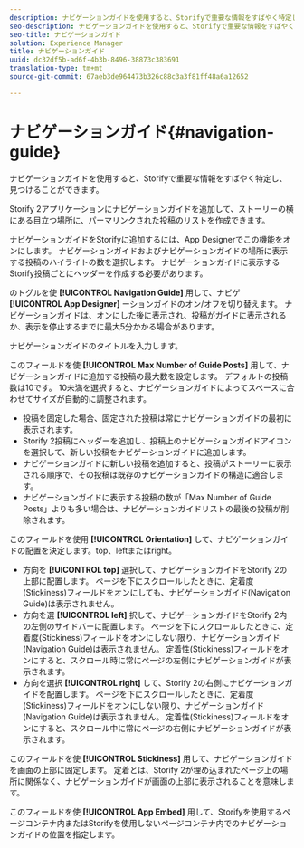 ```yaml
---
description: ナビゲーションガイドを使用すると、Storifyで重要な情報をすばやく特定し、見つけることができます。
seo-description: ナビゲーションガイドを使用すると、Storifyで重要な情報をすばやく特定し、見つけることができます。
seo-title: ナビゲーションガイド
solution: Experience Manager
title: ナビゲーションガイド
uuid: dc32df5b-ad6f-4b3b-8496-38873c383691
translation-type: tm+mt
source-git-commit: 67aeb3de964473b326c88c3a3f81ff48a6a12652

---
```



# ナビゲーションガイド{#navigation-guide}

ナビゲーションガイドを使用すると、Storifyで重要な情報をすばやく特定し、見つけることができます。

Storify 2アプリケーションにナビゲーションガイドを追加して、ストーリーの横にある目立つ場所に、パーマリンクされた投稿のリストを作成できます。

ナビゲーションガイドをStorifyに追加するには、App Designerでこの機能をオンにします。 ナビゲーションガイドおよびナビゲーションガイドの場所に表示する投稿のハイライトの数を選択します。 ナビゲーションガイドに表示するStorify投稿ごとにヘッダーを作成する必要があります。

のトグルを使 **[!UICONTROL Navigation Guide]** 用して、ナビゲ **[!UICONTROL App Designer]** ーションガイドのオン/オフを切り替えます。 ナビゲーションガイドは、オンにした後に表示され、投稿がガイドに表示されるか、表示を停止するまでに最大5分かかる場合があります。

ナビゲーションガイドのタイトルを入力します。

このフィールドを使 **[!UICONTROL Max Number of Guide Posts]** 用して、ナビゲーションガイドに追加する投稿の最大数を設定します。 デフォルトの投稿数は10です。 10未満を選択すると、ナビゲーションガイドによってスペースに合わせてサイズが自動的に調整されます。

* 投稿を固定した場合、固定された投稿は常にナビゲーションガイドの最初に表示されます。
* Storify 2投稿にヘッダーを追加し、投稿上のナビゲーションガイドアイコンを選択して、新しい投稿をナビゲーションガイドに追加します。
* ナビゲーションガイドに新しい投稿を追加すると、投稿がストーリーに表示される順序で、その投稿は既存のナビゲーションガイドの構造に適合します。
* ナビゲーションガイドに表示する投稿の数が「Max Number of Guide Posts」よりも多い場合は、ナビゲーションガイドリストの最後の投稿が削除されます。

このフィールドを使用 **[!UICONTROL Orientation]** して、ナビゲーションガイドの配置を決定します。top、leftまたはright。

* 方向を **[!UICONTROL top]** 選択して、ナビゲーションガイドをStorify 2の上部に配置します。 ページを下にスクロールしたときに、定着度(Stickiness)フィールドをオンにしても、ナビゲーションガイド(Navigation Guide)は表示されません。
* 方向を選 **[!UICONTROL left]** 択して、ナビゲーションガイドをStorify 2内の左側のサイドバーに配置します。 ページを下にスクロールしたときに、定着度(Stickiness)フィールドをオンにしない限り、ナビゲーションガイド(Navigation Guide)は表示されません。 定着性(Stickiness)フィールドをオンにすると、スクロール時に常にページの左側にナビゲーションガイドが表示されます。
* 方向を選択 **[!UICONTROL right]** して、Storify 2の右側にナビゲーションガイドを配置します。 ページを下にスクロールしたときに、定着度(Stickiness)フィールドをオンにしない限り、ナビゲーションガイド(Navigation Guide)は表示されません。 定着性(Stickiness)フィールドをオンにすると、スクロール中に常にページの右側にナビゲーションガイドが表示されます。

このフィールドを使 **[!UICONTROL Stickiness]** 用して、ナビゲーションガイドを画面の上部に固定します。 定着とは、Storify 2が埋め込まれたページ上の場所に関係なく、ナビゲーションガイドが画面の上部に表示されることを意味します。

このフィールドを使 **[!UICONTROL App Embed]** 用して、Storifyを使用するページコンテナ内またはStorifyを使用しないページコンテナ内でのナビゲーションガイドの位置を指定します。
